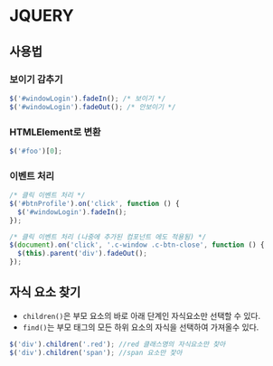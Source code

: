 # JQUERY

## 사용법

### 보이기 감추기

```javascript
$('#windowLogin').fadeIn(); /* 보이기 */
$('#windowLogin').fadeOut(); /* 안보이기 */
```

### HTMLElement로 변환

```javascript
$('#foo')[0];
```

### 이벤트 처리

```javascript
/* 클릭 이벤트 처리 */
$('#btnProfile').on('click', function () {
  $('#windowLogin').fadeIn();
});

/* 클릭 이벤트 처리 (나중에 추가된 컴포넌트 에도 적용됨) */
$(document).on('click', '.c-window .c-btn-close', function () {
  $(this).parent('div').fadeOut();
});
```

## 자식 요소 찾기

- `children()`은 부모 요소의 바로 아래 단계인 자식요소만 선택할 수 있다.
- `find()`는 부모 태그의 모든 하위 요소의 자식을 선택하여 가져올수 있다.

```javascript
$('div').children('.red'); //red 클래스명의 자식요소만 찾아
$('div').children('span'); //span 요소만 잧아
```
